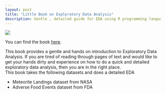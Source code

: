 ```yaml
---
layout: post
title: "Little Book on Exploratory Data Analysis"
description: Gentle , detailed guide for EDA using R programming language
---
```


<div class="img_row">
	<img class="col one" src="{{ site.baseurl }}/img/EDABookCover.jpg">
</div>

<div class="col two">

You can find the book <a href="http://ambarishg.github.io/books/LittleBookEDA/">here</a>.

 This book provides a gentle and hands on introduction to Exploratory Data Analysis. If you are tired of reading through pages of text and would like to get your hands dirty and experience on how to do a quick and detailed exploratory data analysis, then you are in the right place.           
 This book takes the following datasets and does a detailed EDA  

 <ul>
 <li>Meteorite Landings dataset from NASA</li>
 <li>Adverse Food Events dataset from FDA </li>
 </ul>         
             
</div>
